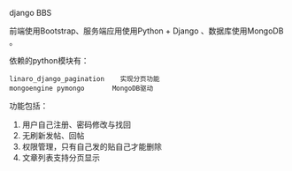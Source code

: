 django BBS

前端使用Bootstrap、服务端应用使用Python + Django 、数据库使用MongoDB 。

依赖的python模块有：

 	linaro_django_pagination 	实现分页功能
	mongoengine pymongo	      MongoDB驱动
	
	
功能包括：
1. 用户自己注册、密码修改与找回
2. 无刷新发帖、回帖
3. 权限管理，只有自己发的贴自己才能删除
4. 文章列表支持分页显示
	

